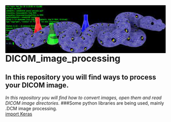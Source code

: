  <img align="right" height="150" src="https://github.com/MariaIsabelli/DICOM_image_processing/blob/main/pythonimg.jpeg"/>      



# DICOM_image_processing
## In this repository you will find ways to process your DICOM image.
*In this repository you will find how to convert images, open them and read DICOM image directories.*
###Some python libraries are being used, mainly .DCM image processing. 
<br/>
[import Keras](https://keras.io/)
